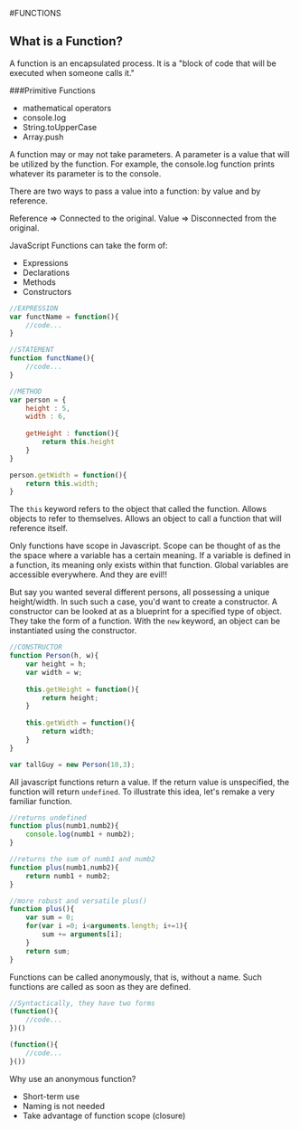 #FUNCTIONS

## What is a Function?

A function is an encapsulated process. It is a "block of code that will be executed when 
someone calls it."

###Primitive Functions
* mathematical operators
* console.log
* String.toUpperCase
* Array.push

A function may or may not take parameters. A parameter is a value that will be utilized by
the function. For example, the console.log function prints whatever its parameter is to the 
console.

There are two ways to pass a value into a function: by value and by reference.

Reference => Connected to the original.
Value => Disconnected from the original.

JavaScript Functions can take the form of:
* Expressions
* Declarations
* Methods
* Constructors

```javascript
//EXPRESSION
var functName = function(){
	//code...
}

//STATEMENT
function functName(){
	//code...
}

//METHOD
var person = {
	height : 5,
	width : 6,
	
	getHeight : function(){
		return this.height
	}
}

person.getWidth = function(){
	return this.width;
}
```

The `this` keyword refers to the object that called the function. Allows objects to refer 
to themselves. Allows an object to call a function that will reference itself.

Only functions have scope in Javascript. Scope can be thought of as the the space where a 
variable has a certain meaning. If a variable is defined in a function, its meaning only 
exists within that function. Global variables are accessible everywhere. And they are evil!!

But say you wanted several different persons, all possessing a unique height/width. In such
such a case, you'd want to create a constructor. A constructor can be looked at as a blueprint
for a specified type of object. They take the form of a function. With the `new` keyword, 
an object can be instantiated using the constructor.

```javascript
//CONSTRUCTOR
function Person(h, w){
	var height = h;
	var width = w;
	
	this.getHeight = function(){
		return height;
	}
	
	this.getWidth = function(){
		return width;
	}
} 

var tallGuy = new Person(10,3);
```

All javascript functions return a value. If the return value is unspecified, the function 
will return `undefined`. To illustrate this idea, let's remake a very familiar function.

```javascript
//returns undefined
function plus(numb1,numb2){
	console.log(numb1 + numb2);
}

//returns the sum of numb1 and numb2
function plus(numb1,numb2){
	return numb1 + numb2;
}

//more robust and versatile plus()
function plus(){
	var sum = 0;
	for(var i =0; i<arguments.length; i+=1){
		sum += arguments[i];
	}
	return sum;
}
```

Functions can be called anonymously, that is, without a name. Such functions are called as
soon as they are defined.

```javascript
//Syntactically, they have two forms
(function(){
	//code...
})()

(function(){
	//code...
}())
```

Why use an anonymous function?
* Short-term use
* Naming is not needed
* Take advantage of function scope (closure)